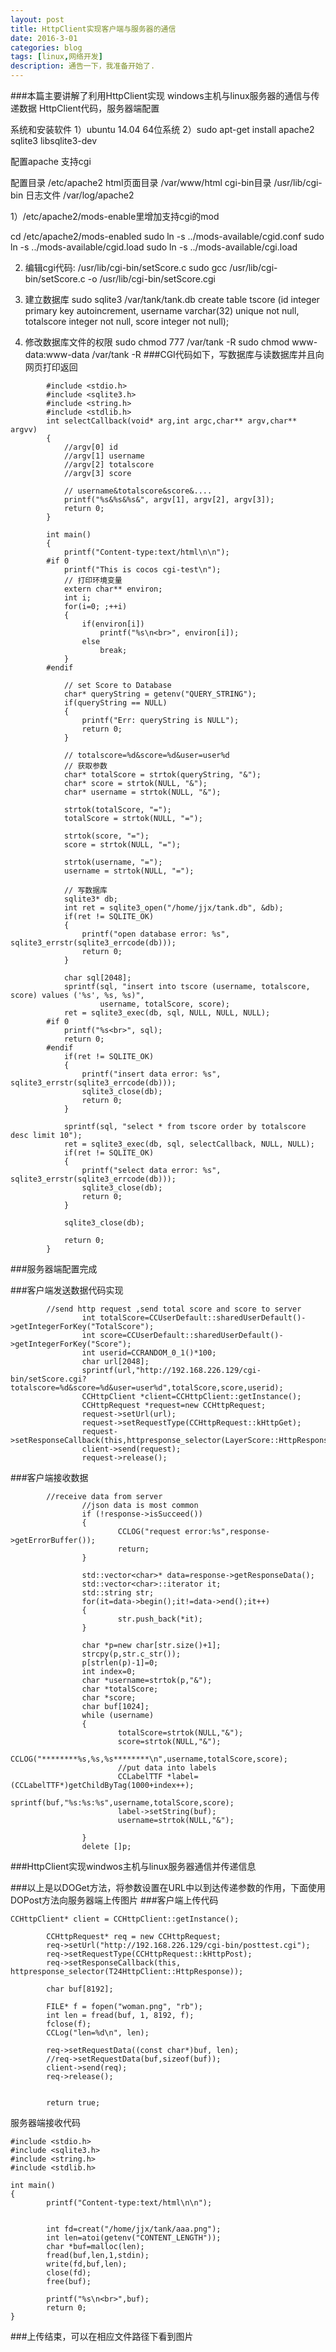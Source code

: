```yaml
---
layout: post
title: HttpClient实现客户端与服务器的通信
date: 2016-3-01
categories: blog
tags: [linux,网络开发]
description: 通告一下，我准备开始了.
---
```

###本篇主要讲解了利用HttpClient实现 windows主机与linux服务器的通信与传递数据
HttpClient代码，服务器端配置

系统和安装软件
1）ubuntu 14.04 64位系统
2）sudo apt-get install apache2 sqlite3 libsqlite3-dev

配置apache 支持cgi

配置目录 /etc/apache2
html页面目录 /var/www/html
cgi-bin目录  /usr/lib/cgi-bin
日志文件   /var/log/apache2

1）/etc/apache2/mods-enable里增加支持cgi的mod
   
   cd /etc/apache2/mods-enabled
   sudo ln -s ../mods-available/cgid.conf
   sudo ln -s ../mods-available/cgid.load
   sudo ln -s ../mods-available/cgi.load

2) 编辑cgi代码: /usr/lib/cgi-bin/setScore.c
   sudo gcc /usr/lib/cgi-bin/setScore.c -o /usr/lib/cgi-bin/setScore.cgi
   
3) 建立数据库
   sudo sqlite3 /var/tank/tank.db
   create table tscore (id integer primary key autoincrement, username varchar(32) unique not null, totalscore integer not null, score integer not null);

4) 修改数据库文件的权限
   sudo chmod 777 /var/tank -R
   sudo chmod www-data:www-data /var/tank -R
###CGI代码如下，写数据库与读数据库并且向网页打印返回
```
        #include <stdio.h>
        #include <sqlite3.h>
        #include <string.h>
        #include <stdlib.h>
        int selectCallback(void* arg,int argc,char** argv,char** argvv)
        {
            //argv[0] id
            //argv[1] username
            //argv[2] totalscore
            //argv[3] score
        
            // username&totalscore&score&....
            printf("%s&%s&%s&", argv[1], argv[2], argv[3]);
            return 0;
        }
        
        int main()
        {
            printf("Content-type:text/html\n\n");
        #if 0
            printf("This is cocos cgi-test\n");
            // 打印环境变量
            extern char** environ;
            int i;
            for(i=0; ;++i)
            {
                if(environ[i])
                    printf("%s\n<br>", environ[i]);
                else
                    break;
            }
        #endif
        
            // set Score to Database
            char* queryString = getenv("QUERY_STRING");
            if(queryString == NULL)
            {
                printf("Err: queryString is NULL");
                return 0;
            }
        
            // totalscore=%d&score=%d&user=user%d
            // 获取参数
            char* totalScore = strtok(queryString, "&");
            char* score = strtok(NULL, "&");
            char* username = strtok(NULL, "&");
        
            strtok(totalScore, "=");
            totalScore = strtok(NULL, "=");
        
            strtok(score, "=");
            score = strtok(NULL, "=");
        
            strtok(username, "=");
            username = strtok(NULL, "=");
        
            // 写数据库
            sqlite3* db;
            int ret = sqlite3_open("/home/jjx/tank.db", &db);
            if(ret != SQLITE_OK)
            {
                printf("open database error: %s", sqlite3_errstr(sqlite3_errcode(db)));
                return 0;
            }
        
            char sql[2048];
            sprintf(sql, "insert into tscore (username, totalscore, score) values ('%s', %s, %s)", 
                    username, totalScore, score);
            ret = sqlite3_exec(db, sql, NULL, NULL, NULL);
        #if 0
            printf("%s<br>", sql);
            return 0;
        #endif
            if(ret != SQLITE_OK)
            {
                printf("insert data error: %s", sqlite3_errstr(sqlite3_errcode(db)));
                sqlite3_close(db);
                return 0;
            }
        
            sprintf(sql, "select * from tscore order by totalscore desc limit 10");
            ret = sqlite3_exec(db, sql, selectCallback, NULL, NULL);
            if(ret != SQLITE_OK)
            {
                printf("select data error: %s", sqlite3_errstr(sqlite3_errcode(db)));
                sqlite3_close(db);
                return 0;
            }
        
            sqlite3_close(db);
        
            return 0;
        }
```

###服务器端配置完成

###客户端发送数据代码实现
```
        //send http request ,send total score and score to server
                int totalScore=CCUserDefault::sharedUserDefault()->getIntegerForKey("TotalScore");
                int score=CCUserDefault::sharedUserDefault()->getIntegerForKey("Score");
                int userid=CCRANDOM_0_1()*100;
                char url[2048];
                sprintf(url,"http://192.168.226.129/cgi-bin/setScore.cgi?totalscore=%d&score=%d&user=user%d",totalScore,score,userid);
                CCHttpClient *client=CCHttpClient::getInstance();
                CCHttpRequest *request=new CCHttpRequest;
                request->setUrl(url);
                request->setRequestType(CCHttpRequest::kHttpGet);
                request->setResponseCallback(this,httpresponse_selector(LayerScore::HttpResponse));
                client->send(request);
                request->release();
```
                
                
###客户端接收数据
```
        //receive data from server
                //json data is most common
                if (!response->isSucceed())
                {
                        CCLOG("request error:%s",response->getErrorBuffer());
                        return;
                }
        
                std::vector<char>* data=response->getResponseData();
                std::vector<char>::iterator it;
                std::string str;
                for(it=data->begin();it!=data->end();it++)
                {
                        str.push_back(*it); 
                }
        
                char *p=new char[str.size()+1];
                strcpy(p,str.c_str());
                p[strlen(p)-1]=0;
                int index=0;
                char *username=strtok(p,"&"); 
                char *totalScore;
                char *score;
                char buf[1024];
                while (username)
                {
                        totalScore=strtok(NULL,"&");
                        score=strtok(NULL,"&");
                        CCLOG("********%s,%s,%s********\n",username,totalScore,score);
                        //put data into labels
                        CCLabelTTF *label=(CCLabelTTF*)getChildByTag(1000+index++);
                        sprintf(buf,"%s:%s:%s",username,totalScore,score);
                        label->setString(buf);
                        username=strtok(NULL,"&");
        
                }
                delete []p;
```
###HttpClient实现windwos主机与linux服务器通信并传递信息

###以上是以DOGet方法，将参数设置在URL中以到达传递参数的作用，下面使用DOPost方法向服务器端上传图片
###客户端上传代码
```
CCHttpClient* client = CCHttpClient::getInstance();

        CCHttpRequest* req = new CCHttpRequest;
        req->setUrl("http://192.168.226.129/cgi-bin/posttest.cgi");
        req->setRequestType(CCHttpRequest::kHttpPost);
        req->setResponseCallback(this, httpresponse_selector(T24HttpClient::HttpResponse));

        char buf[8192];

        FILE* f = fopen("woman.png", "rb");
        int len = fread(buf, 1, 8192, f);
        fclose(f);
        CCLog("len=%d\n", len);

        req->setRequestData((const char*)buf, len);
        //req->setRequestData(buf,sizeof(buf));
        client->send(req);
        req->release();


        return true;
```
服务器端接收代码
```
#include <stdio.h>
#include <sqlite3.h>
#include <string.h>
#include <stdlib.h>

int main()
{
        printf("Content-type:text/html\n\n");

        
        int fd=creat("/home/jjx/tank/aaa.png");
        int len=atoi(getenv("CONTENT_LENGTH"));
        char *buf=malloc(len);
        fread(buf,len,1,stdin);
        write(fd,buf,len);
        close(fd);
        free(buf);

        printf("%s\n<br>",buf);
        return 0;
}
```

###上传结束，可以在相应文件路径下看到图片